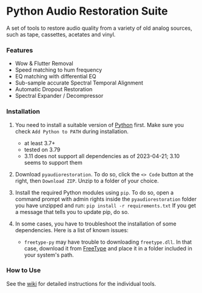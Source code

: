 # Python Audio Restoration Suite
A set of tools to restore audio quality from a variety of old analog sources, such as tape, cassettes, acetates and vinyl.

### Features
- Wow & Flutter Removal
- Speed matching to hum frequency
- EQ matching with differential EQ
- Sub-sample accurate Spectral Temporal Alignment
- Automatic Dropout Restoration
- Spectral Expander / Decompressor

### Installation
1) You need to install a suitable version of [Python](https://www.python.org/downloads/) first. Make sure you check `Add Python to PATH` during installation.
   - at least 3.7+
   - tested on 3.79
   - 3.11 does not support all dependencies as of 2023-04-21; 3.10 seems to support them

2) Download `pyaudiorestoration`. To do so, click the `<> Code` button at the right, then `Download ZIP`. Unzip to a folder of your choice.

3) Install the required Python modules using `pip`. To do so, open a command prompt with admin rights inside the `pyaudiorestoration` folder you have unzipped and run: `pip install -r requirements.txt` If you get a message that tells you to update pip, do so.

4) In some cases, you have to troubleshoot the installation of some dependencies. Here is a list of known issues:
   - `freetype-py` may have trouble to downloading `freetype.dll`. In that case, download it from [FreeType](https://www.freetype.org/download.html) and place it in a folder included in your system's path.


### How to Use
See the [wiki](https://github.com/HENDRIX-ZT2/pyaudiorestoration/wiki) for detailed instructions for the individual tools.
